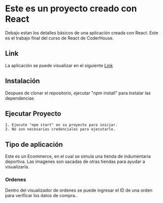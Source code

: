 # Este es un proyecto creado con React

Debajo estan los detalles básicos de una aplicación creada con React. Este es el trabajo final del curso de React de CoderHouse.

## Link

La aplicación se puede visualizar en el siguiente [Link](https://lmsport.netlify.app/)

## Instalación

Despues de clonar el repositorio, ejecutar "npm install" para instalar las dependencias

## Ejecutar Proyecto

    1. Ejecute "npm start" en su proyecto para iniciar.
    2. No son necesarias credenciales para ejecutarlo.


## Tipo de aplicación

Este es un Ecommerce, en el cual se simula una tienda de indumentaria deportiva.
Las imagenes son sacadas de otras tiendas para ayudar a visualizarla.


### Ordenes

Dentro del visualizador de ordenes se puede ingresar el ID de una orden para verificar los datos de compra..